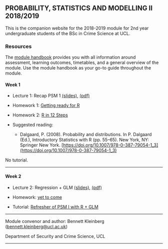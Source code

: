 ## PROBABILITY, STATISTICS AND MODELLING II 2018/2019

This is the companion website for the 2018-2019 module for 2nd year undergraduate students of the BSc in Crime Science at UCL.


### Resources


The [module handbook](https://rawcdn.githack.com/ben-aaron188/ucl_psm2_20182019/00e4e85bfc312f722b70ec0129402dd257a560d7/psm2_SECU0013_module_outline.html) provides you with all information around assessment, learning outcomes, timetables, and a general overview of the module. Use the module handbook as your go-to guide throughout the module.


#### Week 1

- Lecture 1: Recap PSM 1 [(slides)](https://raw.githack.com/ben-aaron188/ucl_psm2_20182019/master/slides/psm2_20182019_lecture1_intro.html), [(pdf)](https://github.com/ben-aaron188/ucl_psm2_20182019/blob/master/slides/psm2_20182019_lecture1_intro.pdf) 
- Homework 1: [Getting ready for R](https://raw.githack.com/ben-aaron188/ucl_aca_20182019/master/homework/getting_ready_for_r.html)
- Homework 2: [R in 12 Steps](https://raw.githack.com/ben-aaron188/ucl_aca_20182019/master/homework/r_in_12_steps.html)

- Suggested reading:
    - Dalgaard, P. (2008). Probability and distributions. In P. Dalgaard (Ed.), Introductory Statistics with R (pp. 55–65). New York, NY: Springer New York. [https://doi.org/10.1007/978-0-387-79054-1_3](https://doi.org/10.1007/978-0-387-79054-1_3)

No tutorial.

---

#### Week 2

- Lecture 2: Regression + GLM [(slides)](https://raw.githack.com/ben-aaron188/ucl_psm2_20182019/master/slides/psm2_20182019_lecture2_glm1.html
), [(pdf)](---)
- Homework: [yet to come]()

- Tutorial: [Refresher of PSM I with R + GLM](https://raw.githack.com/ben-aaron188/ucl_psm2_20182019/master/tutorials/tutorial1_refresher_glm.html)


---

Module convenor and author: Bennett Kleinberg (bennett.kleinberg@ucl.ac.uk)

Department of Security and Crime Science, UCL

---

